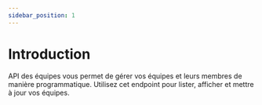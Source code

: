 ```yaml
---
sidebar_position: 1
---
```


# Introduction

API des équipes vous permet de gérer vos équipes et leurs membres de manière programmatique. Utilisez cet endpoint pour lister, afficher et mettre à jour vos équipes.